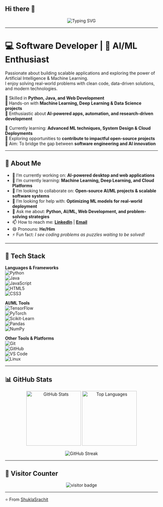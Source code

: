 ## Hi there 👋

<!-- Banner -->
<p align="center">
  <img src="https://readme-typing-svg.demolab.com?font=Fira+Code&size=25&pause=1000&color=F72C8F&center=true&vCenter=true&width=600&lines=Hi+👋,+I'm+Srachit+Shukla!;Software+Developer+💻;AI+%26+ML+Enthusiast+🤖;Open-Source+Contributor+🚀;Always+learning+new+things+✨" alt="Typing SVG" />
</p>

---

# 💻 Software Developer | 🤖 AI/ML Enthusiast  

Passionate about building scalable applications and exploring the power of Artificial Intelligence & Machine Learning.  
I enjoy solving real-world problems with clean code, data-driven solutions, and modern technologies.  

🔹 Skilled in **Python, Java, and Web Development**  
🔹 Hands-on with **Machine Learning, Deep Learning & Data Science projects**  
🔹 Enthusiastic about **AI-powered apps, automation, and research-driven development**  

🌱 Currently learning: **Advanced ML techniques, System Design & Cloud Deployments**  
🚀 Exploring opportunities to **contribute to impactful open-source projects**  
📌 Aim: To bridge the gap between **software engineering and AI innovation**  

---

## 🌟 About Me

- 🔭 I’m currently working on: **AI-powered desktop and web applications**  
- 🌱 I’m currently learning: **Machine Learning, Deep Learning, and Cloud Platforms**  
- 👯 I’m looking to collaborate on: **Open-source AI/ML projects & scalable software systems**  
- 🤔 I’m looking for help with: **Optimizing ML models for real-world deployment**  
- 💬 Ask me about: **Python, AI/ML, Web Development, and problem-solving strategies**  
- 📫 How to reach me: **[LinkedIn](https://www.linkedin.com/in/yourprofile)** | **[Email](mailto:youremail@example.com)**  
- 😄 Pronouns: **He/Him**  
- ⚡ Fun fact: *I see coding problems as puzzles waiting to be solved!*  

---

## 🚀 Tech Stack  

**Languages & Frameworks**  
![Python](https://img.shields.io/badge/Python-3776AB?style=for-the-badge&logo=python&logoColor=white)  
![Java](https://img.shields.io/badge/Java-007396?style=for-the-badge&logo=java&logoColor=white)  
![JavaScript](https://img.shields.io/badge/JavaScript-F7DF1E?style=for-the-badge&logo=javascript&logoColor=black)  
![HTML5](https://img.shields.io/badge/HTML5-E34F26?style=for-the-badge&logo=html5&logoColor=white)  
![CSS3](https://img.shields.io/badge/CSS3-1572B6?style=for-the-badge&logo=css3&logoColor=white)  

**AI/ML Tools**  
![TensorFlow](https://img.shields.io/badge/TensorFlow-FF6F00?style=for-the-badge&logo=tensorflow&logoColor=white)  
![PyTorch](https://img.shields.io/badge/PyTorch-EE4C2C?style=for-the-badge&logo=pytorch&logoColor=white)  
![Scikit-Learn](https://img.shields.io/badge/Scikit--Learn-F7931E?style=for-the-badge&logo=scikit-learn&logoColor=white)  
![Pandas](https://img.shields.io/badge/Pandas-150458?style=for-the-badge&logo=pandas&logoColor=white)  
![NumPy](https://img.shields.io/badge/Numpy-013243?style=for-the-badge&logo=numpy&logoColor=white)  

**Other Tools & Platforms**  
![Git](https://img.shields.io/badge/Git-F05032?style=for-the-badge&logo=git&logoColor=white)  
![GitHub](https://img.shields.io/badge/GitHub-181717?style=for-the-badge&logo=github&logoColor=white)  
![VS Code](https://img.shields.io/badge/VS%20Code-0078d7?style=for-the-badge&logo=visual-studio-code&logoColor=white)  
![Linux](https://img.shields.io/badge/Linux-FCC624?style=for-the-badge&logo=linux&logoColor=black)  

---

## 📊 GitHub Stats  

<p align="center">
  <img src="https://github-readme-stats.vercel.app/api?username=ShuklaSrachit&show_icons=true&theme=radical" alt="GitHub Stats" height="180em"/>
  <img src="https://github-readme-stats.vercel.app/api/top-langs/?username=ShuklaSrachit&layout=compact&theme=radical" alt="Top Languages" height="180em"/>
</p>

<p align="center">
  <img src="https://github-readme-streak-stats.herokuapp.com/?user=ShuklaSrachit&theme=radical" alt="GitHub Streak" />
</p>

---

## 👀 Visitor Counter  

<p align="center">
  <img src="https://komarev.com/ghpvc/?username=ShuklaSrachit&label=Profile%20Views&color=ff69b4&style=flat" alt="visitor badge"/>
</p>

---

⭐️ From [ShuklaSrachit](https://github.com/ShuklaSrachit)  

